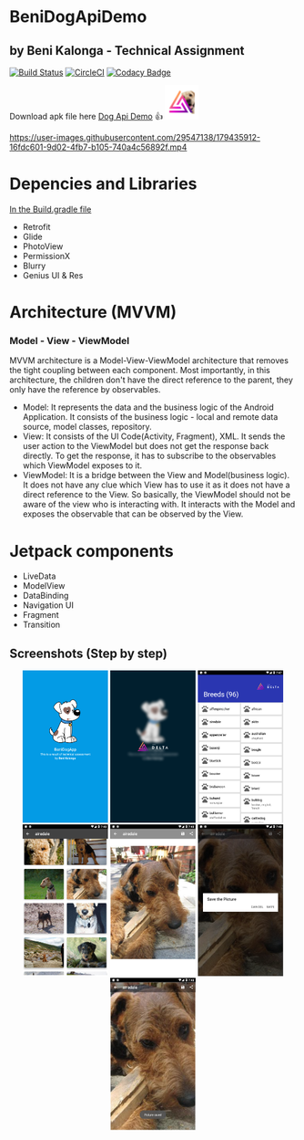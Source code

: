 # BeniDogApiDemo
## by Beni Kalonga - Technical Assignment

[![Build Status](https://travis-ci.org/ElliottLandsborough/dog-ceo-api.svg?branch=master)](apk/BeniDogApi.apk)
[![CircleCI](https://circleci.com/gh/ElliottLandsborough/dog-ceo-api.svg?style=svg)](apk/BeniDogApi.apk)
[![Codacy Badge](https://api.codacy.com/project/badge/Grade/28e7bd35f2fe4d42a19aec5f705c5024)](https://www.codacy.com/app/ElliottLandsborough/dog-ceo-api?utm_source=github.com&utm_medium=referral&utm_content=ElliottLandsborough/dog-ceo-api&utm_campaign=Badge_Grade)


Download apk file here [Dog Api Demo](apk/BeniDogApi.apk) 👍
[<img src="files/ic_launcher.png" width="60">](apk/BeniDogApi.apk)

https://user-images.githubusercontent.com/29547138/179435912-16fdc601-9d02-4fb7-b105-740a4c56892f.mp4

# Depencies and Libraries
[In the Build.gradle file](app/build.gradle)

- Retrofit
- Glide
- PhotoView
- PermissionX
- Blurry
- Genius UI & Res

# Architecture (MVVM)
### Model - View - ViewModel
MVVM architecture is a Model-View-ViewModel architecture that removes the tight coupling between each component. Most importantly, in this architecture, the children don't have the direct reference to the parent, they only have the reference by observables.
- Model: It represents the data and the business logic of the Android Application. It consists of the business logic - local and remote data source, model classes, repository.
- View: It consists of the UI Code(Activity, Fragment), XML. It sends the user action to the ViewModel but does not get the response back directly. To get the response, it has to subscribe to the observables which ViewModel exposes to it.
- ViewModel: It is a bridge between the View and Model(business logic). It does not have any clue which View has to use it as it does not have a direct reference to the View. So basically, the ViewModel should not be aware of the view who is interacting with. It interacts with the Model and exposes the observable that can be observed by the View.

# Jetpack components
- LiveData
- ModelView
- DataBinding
- Navigation UI
- Fragment
- Transition

## Screenshots (Step by step)
 <p align="center">
  <img src="files/1.png" width="150" title="Picture 1">
  <img src="files/2.png" width="150" alt="accessibility text">
  <img src="files/3.png" width="150" alt="accessibility text">
  <img src="files/4.png" width="150" alt="accessibility text">
  <img src="files/5.png" width="150" alt="accessibility text">
  <img src="files/6.png" width="150" alt="accessibility text">
  <img src="files/7.png" width="150" alt="accessibility text">
 </p>
